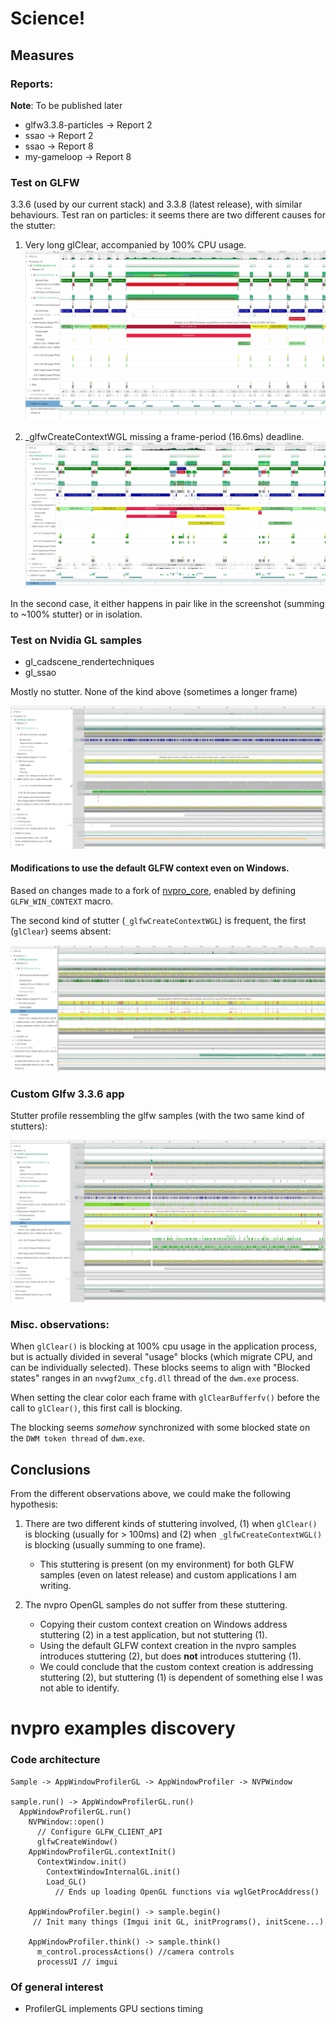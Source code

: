 # Science!

## Measures

### Reports:

**Note**: To be published later

* glfw3.3.8-particles -> Report 2
* ssao -> Report 2
* ssao -> Report 8
* my-gameloop -> Report 8

### Test on GLFW

3.3.6 (used by our current stack) and 3.3.8 (latest release), with similar behaviours.
Test ran on particles: it seems there are two different causes for the stutter:

1. Very long glClear, accompanied by 100% CPU usage.
  ![glClear](glfw3.3.8_particles-glClear_stutter.PNG)

2. \_glfwCreateContextWGL missing a frame-period (16.6ms) deadline.
  ![glfwCreateContextWGL](glfw3.3.8_particles-glfwCreateContextWGL_stutter.PNG)

In the second case, it either happens in pair like in the screenshot (summing to ~100% stutter) or in isolation.


### Test on Nvidia GL samples

* gl_cadscene_rendertechniques
* gl_ssao

Mostly no stutter. None of the kind above (sometimes a longer frame)

![gl_ssao](gl_ssao-stutter_free.PNG)

#### Modifications to use the default GLFW context even on Windows.

Based on changes made to a fork of [nvpro_core](https://github.com/Adnn/nvpro_core),
enabled by defining `GLFW_WIN_CONTEXT` macro.

The second kind of stutter (`_glfwCreateContextWGL`) is frequent, the first (`glClear`) seems absent:

![my-app](gl_ssao-glfw_context.PNG)

### Custom Glfw 3.3.6 app

Stutter profile ressembling the glfw samples (with the two same kind of stutters):

![my-app](myapp_overall.PNG)

### Misc. observations:

When `glClear()` is blocking at 100% cpu usage in the application process, but is actually divided in several "usage" blocks (which migrate CPU, and can be individually selected).
These blocks seems to align with "Blocked states" ranges in an `nvwgf2umx_cfg.dll` thread of the `dwm.exe` process.

When setting the clear color each frame with `glClearBufferfv()` before the call to `glClear()`, this first call is blocking.

The blocking seems _somehow_ synchronized with some blocked state on the `DWM token thread` of `dwm.exe`.

## Conclusions

From the different observations above, we could make the following hypothesis:

1. There are two different kinds of stuttering involved, (1) when `glClear()` is blocking (usually for > 100ms) and (2) when `_glfwCreateContextWGL()` is blocking (usually summing to one frame).
   * This stuttering is present (on my environment) for both GLFW samples (even on latest release) and custom applications I am writing.

2. The nvpro OpenGL samples do not suffer from these stuttering.

   * Copying their custom context creation on Windows address stuttering (2) in a test application, but not stuttering (1).
   * Using the default GLFW context creation in the nvpro samples introduces stuttering (2), but does **not** introduces stuttering (1).
   * We could conclude that the custom context creation is addressing stuttering (2), but stuttering (1) is dependent of something else I was not able to identify.

# nvpro examples discovery

### Code architecture

    Sample -> AppWindowProfilerGL -> AppWindowProfiler -> NVPWindow

    sample.run() -> AppWindowProfilerGL.run()
      AppWindowProfilerGL.run()
        NVPWindow::open()
          // Configure GLFW_CLIENT_API
          glfwCreateWindow()
        AppWindowProfilerGL.contextInit()
          ContextWindow.init()
            ContextWindowInternalGL.init()
            Load_GL()
              // Ends up loading OpenGL functions via wglGetProcAddress()

        AppWindowProfiler.begin() -> sample.begin()
         // Init many things (Imgui init GL, initPrograms(), initScene...)

        AppWindowProfiler.think() -> sample.think()
          m_control.processActions() //camera controls
          processUI // imgui


### Of general interest

* ProfilerGL implements GPU sections timing
